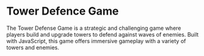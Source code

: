 # Tower Defence Game

The Tower Defense Game is a strategic and challenging game where players build and upgrade towers to defend against waves of enemies. Built with JavaScript, this game offers immersive gameplay with a variety of towers and enemies.
